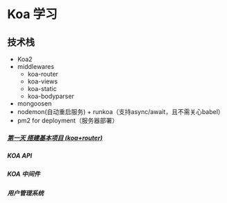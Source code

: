 # Koa 学习

## 技术栈
 * Koa2
 * middlewares
    - koa-router
    - koa-views
    - koa-static
    - koa-bodyparser
 * mongoosen
 * nodemon(自动重启服务) + runkoa（支持async/await，且不需关心babel）
 * pm2 for deployment（服务器部署）

##### [第一天 搭建基本项目 (koa+router)](./doc/第一天.md)
##### KOA API
##### KOA 中间件
##### 用户管理系统